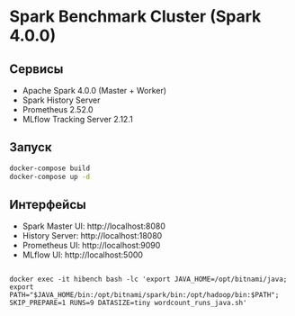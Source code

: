 # Spark Benchmark Cluster (Spark 4.0.0)

## Сервисы
- Apache Spark 4.0.0 (Master + Worker)
- Spark History Server
- Prometheus 2.52.0
- MLflow Tracking Server 2.12.1

## Запуск
```bash
docker-compose build
docker-compose up -d
```

## Интерфейсы
- Spark Master UI: http://localhost:8080
- History Server:  http://localhost:18080
- Prometheus UI:   http://localhost:9090
- MLflow UI:       http://localhost:5000
```

docker exec -it hibench bash -lc 'export JAVA_HOME=/opt/bitnami/java; export PATH="$JAVA_HOME/bin:/opt/bitnami/spark/bin:/opt/hadoop/bin:$PATH"; SKIP_PREPARE=1 RUNS=9 DATASIZE=tiny wordcount_runs_java.sh'
